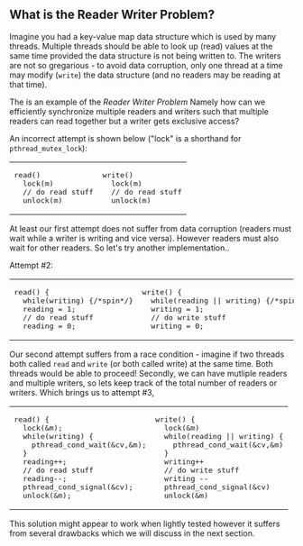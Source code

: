 ## What is the Reader Writer Problem?

Imagine you had a key-value map data structure which is used by many threads. Multiple threads should be able to look up (read) values at the same time provided the data structure is not being written to. The writers are not so gregarious - to avoid data corruption, only one thread at a time may modify (`write`) the data structure (and no readers may be reading at that time). 

The is an example of the _Reader Writer Problem_  Namely how can we efficiently synchronize multiple readers and writers such that multiple readers can read together but a writer gets exclusive access?

An incorrect attempt is shown below ("lock" is a shorthand for `pthread_mutex_lock`):

<table><tr><td>
<pre>read()
  lock(m)
  // do read stuff
  unlock(m)
</pre>
</td><td>
<pre>write()
  lock(m)
  // do read stuff
  unlock(m)
</pre></td></tr></table>

At least our first attempt does not suffer from data corruption (readers must wait while a writer is writing and vice versa). However readers must also wait for other readers. So let's try another implementation..

Attempt #2:
<table><tr><td>
<pre>read() {
  while(writing) {/*spin*/}
  reading = 1;
  // do read stuff
  reading = 0;
</pre>
</td><td>
<pre>write() {
  while(reading || writing) {/*spin*/}
  writing = 1;
  // do write stuff
  writing = 0;
</pre></td></tr></table>

Our second attempt suffers from a race condition - imagine if two threads both called `read` and `write` (or both called write) at the same time. Both threads would be able to proceed! Secondly, we can have mutliple readers and multiple writers, so lets keep track of the total number of readers or writers. Which brings us to attempt #3,

<table><tr><td>
<pre>read() {
  lock(&m);
  while(writing) {
    pthread_cond_wait(&cv,&m);
  }
  reading++;
  // do read stuff
  reading--;
  pthread_cond_signal(&cv);
  unlock(&m);
</pre>
</td><td>
<pre>write() {
  lock(&m)
  while(reading || writing) {
    pthread_cond_wait(&cv,&m)
  }
  writing++
  // do write stuff
  writing --
  pthread_cond_signal(&cv)
  unlock(&m)
</pre></td></tr></table>

This solution might appear to work when lightly tested however it suffers from several drawbacks which we will discuss in the next section.

